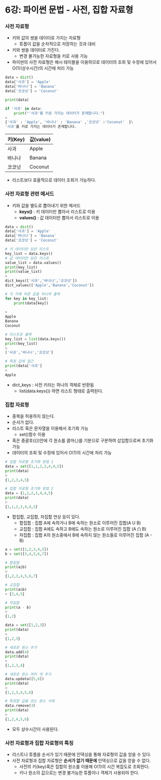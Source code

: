# 6강: 파이썬 문법 - 사전, 집합 자료형

### 사전 자료형

- 키와 값의 쌍을 데이터로 가지는 자료형
  - 튜플이 값을 순차적으로 저장하는 것과 대비
- 키와 쌍을 데이터로 가진다.
  - 변경 불가능한 자료형을 키로 사용 가능
- 파이썬의 사전 자료형은 해시 테이블을 이용하므로 데이터의 조회 및 수정에 있어서 O(1)(상수시간)의 시간에 처리 가능

```python
data = dict()
data['사과'] = 'Apple'
data['바나나'] = 'Banana'
data['코코넛'] = 'Coconut'

print(data)

if '사과' in data:
	print("'사과'를 키로 가지는 데이터가 존재합니다.")
>
{'사과' : 'Apple', '바나나' : 'Banana' ,'코코넛' :'Coconut'  }\
'사과'를 키로 가지는 데이터가 존재합니다.
```

| 키(Key) | 값(value) |
| ------- | --------- |
| 사과    | Apple     |
| 바나나  | Banana    |
| 코코넛  | Coconut   |

- 리스트보다 효울적으로 데이터 조회가 가능하다.

### 사전 자료형 관련 메서드

- 키와 값을 별도로 뽑아내기 위한 메서드
  - **keys()** : 키 데이터만 뽑아서 리스트로 이용
  - **values()** : 값 데이터만 뽑아서 리스트로 이용

```python
data = dict()
data['사과'] = 'Apple'
data['바나나'] = 'Banana'
data['코코넛'] = 'Coconut'

# 키 데이터만 담은 리스트
key_list = data.keys()
# 값 데이터만 담은 리스트
value_list = data.values()
print(key_list)
print(value_list)
>
dict_keys(['사과','바나나','코코넛'])
dict_values(['Apple','Banana','Coconut'])

# 각 키에 따른 값을 하나씩 출력
for key in key_list:
	print(data[key])
	
>
Apple
Banana
Coconut

# 리스트로 출력
key_list = list(data.keys()) 
print(key_list)
>
['사과','바나나','코코넛']

# 특정 값에 접근
print(data['사과']
> 
Apple
```

- dict_keys : 사전 키라는 하나의 객체로 반환됨
  - list(data.keys()) 하면 리스트 형태로 출력된다.

### 집합 자료형

- 중복을 허용하지 않는다.
- 순서가 없다.
- 리스트 혹은 문자열을 이용해서 초기화 가능
  - set()함수 이용
- 혹은 중괄호({})안에 각 원소를 콤마(,)를 기분으로 구분하여 삽입함으로써 초기화 가능
- 데이터의 조회 및 수정에 있어서 O(1)의 시간에 처리 가능

```python
# 집합 자료형 초기화 방법 1
data = set([1,1,2,3,4,4,5])
print(data)
>
{1,2,3,4,5}

# 집합 자료형 초기화 방법 2
data = {1,1,2,3,4,4,5}
print(data)
>
{1,1,2,3,4,4,5}
```

- 합집합, 교집합, 차집합 연상 등이 있다.
  - 합집합 : 집합 A에 속하거나 B에 속하는 원소로 이루어진 집합(A U B)
  - 교집합 : 집합 A에도 속하고 B에도 속하는 원소로 이루어진 집합 (A ⋂ B)
  - 차집합 : 집합 A의 원소중에서 B에 속하지 않는 원소들로 이루어진 집합 (A - B)

```python
a = set([1,2,3,4,5])
b = set([3,4,5,6,7])

# 합집합
print(a∣b)
>
{1,2,3,4,5,6,7}

# 교집합
print(a&b)
> {3,4,5}

# 차집합
print(a - b)
> 
{1,2}

data = set([1,2,3])
print(data)
>
{1,2,3}

# 새로운 원소 추가
data.add(4)
print(data)
>
{1,2,3,4}

# 새로운 원소 여러 개 추가
data.updata([5,6])
print(data)
>
{1,2,3,4,5,6}

# 특정합 값을 갖는 원소 삭제
data.remove(3)
print(data)
>
{1,2,4,5,6}
```

-  모두 상수시간이 사용된다.

### 사전 자료형과 집합 자료형의 특징

- 리스트나 튜플을 순서가 있기 때문에 인덱싱을 통해 자료형의 값을 얻을 수 있다.
- 사전 자료형과 집합 자료형은 **순서가 없기 때문에** 인덱싱으로 값을 얻을 수 없다.
  - 사전의 키(key)혹은 집합의 원소를 이용해 O(1)의 시간 복잡도로 조회한다.
  - 키나 원소의 값으로는 변경 불가능한 튜플이나 객체가 사용되야 한다.